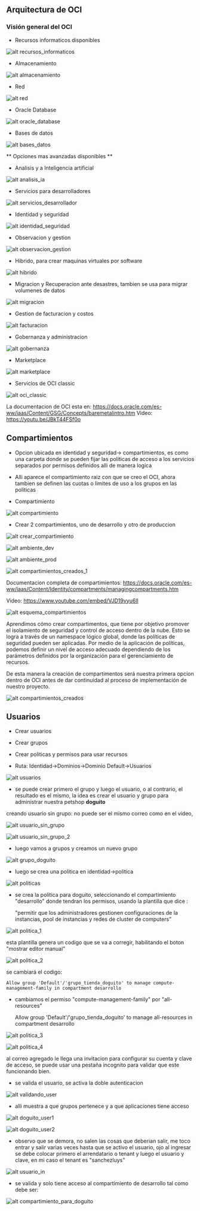 ## Arquitectura de OCI

### Visión general del OCI

- Recursos informaticos disponibles

![alt recursos_informaticos](/imagenes/clase03/recursos_informaticos.png)

- Almacenamiento

![alt almacenamiento](/imagenes/clase03/almacenamiento.png)

- Red

![alt red](/imagenes/clase03/red.png)

- Oracle Database

![alt oracle_database](/imagenes/clase03/oracle_database.png)

- Bases de datos

![alt bases_datos](/imagenes/clase03/bases_datos.png)

** Opciones mas avanzadas disponibles **

- Analisis y a Inteligencia artificial

![alt analisis_ia](/imagenes/clase03/analisis_ia.png)

- Servicios para desarrolladores

![alt servicios_desarrollador](/imagenes/clase03/servicios_desarrollador.png)

- Identidad y seguridad

![alt identidad_seguridad](/imagenes/clase03/identidad_seguridad.png)

- Observacion y gestion

![alt observacion_gestion](/imagenes/clase03/observacion_gestion.png)

- Hibrido, para crear maquinas virtuales por software

![alt hibrido](/imagenes/clase03/hibrido.png)

- Migracion y Recuperacion ante desastres, tambien se usa para migrar volumenes de datos

![alt migracion](/imagenes/clase03/migracion.png)

- Gestion de facturacion y costos

![alt facturacion](/imagenes/clase03/facturacion.png)

- Gobernanza y administracion

![alt gobernanza](/imagenes/clase03/gobernanza.png)

- Marketplace

![alt marketplace](/imagenes/clase03/marketplace.png)

- Servicios de OCI classic

![alt oci_classic](/imagenes/clase03/oci_classic.png)

La documentacion de OCI esta en: https://docs.oracle.com/es-ww/iaas/Content/GSG/Concepts/baremetalintro.htm
Video: https://youtu.be/JBkT44FSf0o


## Compartimientos

- Opcion ubicada en identidad y seguridad-> compartimientos, es como una carpeta donde se pueden fijar las politicas de acceso a los servicios separados por permisos definidos alli de manera logica
- Alli aparece el compartimiento raiz con que se creo el OCI, ahora tambien se definen las cuotas o limites de uso a los grupos en las politicas

- Compartimiento

![alt compartimiento](/imagenes/clase03/compartimiento.png)

- Crear 2 compartimientos, uno de desarrollo y otro de produccion

![alt crear_compartimiento](/imagenes/clase03/crear_compartimiento.png)

![alt ambiente_dev](/imagenes/clase03/ambiente_dev.png)

![alt ambiente_prod](/imagenes/clase03/ambiente_prod.png)

![alt compartimientos_creados_1](/imagenes/clase03/compartimientos_creados_1.png)

Documentacion completa de compartimientos: https://docs.oracle.com/es-ww/iaas/Content/Identity/compartments/managingcompartments.htm

Video: https://www.youtube.com/embed/VJD19vyu6lI

![alt esquema_compartimientos](/imagenes/clase03/esquema_compartimiento.png)

Aprendimos cómo crear compartimentos, que tiene por objetivo promover el isolamiento de seguridad y control de acceso dentro de la nube. Esto se logra a través de un namespace lógico global, donde las políticas de seguridad pueden ser aplicadas. Por medio de la aplicación de políticas, podemos definir un nivel de acceso adecuado dependiendo de los parámetros definidos por la organización para el gerenciamiento de recursos.

De esta manera la creación de compartimentos será nuestra primera opcion dentro de OCI antes de dar continuidad al proceso de implementación de nuestro proyecto.

![alt compartimientos_creados](/imagenes/clase03/compartimientos_creados.png)

## Usuarios

- Crear usuarios
- Crear grupos
- Crear politicas y permisos para usar recursos

- Ruta: Identidad->Dominios->Dominio Default->Usuarios

![alt usuarios](/imagenes/clase03/usuarios.png)

- se puede crear primero el grupo y luego el usuario, o al contrario, el resultado es el mismo, la idea es crear el usuario y grupo para administrar nuestra petshop **doguito**

creando usuario sin grupo: no puede ser el mismo correo como en el video, 

![alt usuario_sin_grupo](/imagenes/clase03/usuario_sin_grupo.png)

![alt usuario_sin_grupo_2](/imagenes/clase03/usuario_sin_grupo_2.png)

- luego vamos a grupos y creamos un nuevo grupo

![alt grupo_doguito](/imagenes/clase03/grupo_doguito.png)

- luego se crea una politica en identidad->politica

![alt politicas](/imagenes/clase03/politicas.png)

- se crea la politica para doguito, seleccionando el compartimiento "desarrollo" donde tendran los permisos, usando la plantilla que dice :

    "permitir que los administradores gestionen configuraciones de la instancias, pool de instancias y redes de cluster de computers"

![alt politica_1](/imagenes/clase03/politica_1.png)

esta plantilla genera un codigo que se va a corregir, habilitando el boton "mostrar editor manual"

![alt politica_2](/imagenes/clase03/politica_2.png)

se cambiará el codigo:

    Allow group 'Default'/'grupo_tienda_doguito' to manage compute-management-family in compartment desarrollo

- cambiamos el permiso "compute-management-family" por  "all-resources" 

    Allow group 'Default'/'grupo_tienda_doguito' to manage all-resources in compartment desarrollo

![alt politica_3](/imagenes/clase03/politica_3.png)

![alt politica_4](/imagenes/clase03/politica_4.png)

al correo agregado le llega una invitacion para configurar su cuenta y clave de acceso, se puede usar una pestaña incognito para validar que este funcionando bien.

- se valida el usuario, se activa la doble autenticacion

![alt validando_user](/imagenes/clase03/validando_user.png)

- alli muestra a que grupos pertenece y a que aplicaciones tiene acceso

![alt doguito_user1](/imagenes/clase03/doguito_user1.png)

![alt doguito_user2](/imagenes/clase03/doguito_user2.png)

- observo que se demora, no salen las cosas que deberian salir, me toco entrar y salir varias veces hasta que se activo el usuario, ojo al ingresar se debe colocar primero el arrendatario o tenant y luego el usuario y clave, en mi caso el tenant es "sanchezluys"

![alt usuario_in](/imagenes/clase03/usuario_in.png)

- se valida y solo tiene acceso al compartimiento de desarrollo tal como debe ser:

![alt compartimiento_para_doguito](/imagenes/clase03/compartimiento_doguito.png)

